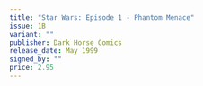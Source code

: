 ```yaml
---
title: "Star Wars: Episode 1 - Phantom Menace"
issue: 1B
variant: ""
publisher: Dark Horse Comics
release_date: May 1999
signed_by: ""
price: 2.95
---
```

